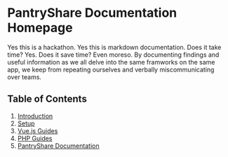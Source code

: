 # PantryShare Documentation Homepage
Yes this is a hackathon. Yes this is markdown documentation. Does it take time? Yes. Does it save time? Even moreso. By documenting
findings and useful information as we all delve into the same framworks on the same app, we keep from repeating ourselves and
verbally miscommunicating over teams.

## Table of Contents

1. [Introduction](introduction.md)
2. [Setup](installation.md)
3. [Vue.js Guides](vueguides.md)
4. [PHP Guides](examples.md)
5. [PantryShare Documentation](contributing.md)